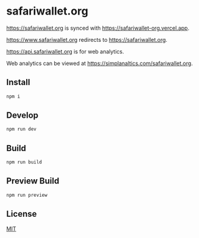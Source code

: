 # safariwallet.org

https://safariwallet.org is synced with https://safariwallet-org.vercel.app.

https://www.safariwallet.org redirects to https://safariwallet.org.

https://api.safariwallet.org is for web analytics.

Web analytics can be viewed at https://simplanaltics.com/safariwallet.org.

## Install

```sh
npm i
```

## Develop

```sh
npm run dev
```

## Build

```sh
npm run build
```

## Preview Build

```sh
npm run preview
```

## License

[MIT](https://github.com/Safari-Wallet/safariwallet.org/blob/master/LICENSE)
